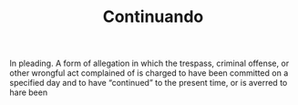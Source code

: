---
title: Continuando
letter: C
permalink: "/definitions/bld-continuando.html"
body: In pleading. A form of allegation in which the trespass, criminal offense, or
  other wrongful act complained of is charged to have been committed on a specified
  day and to have “continued” to the present time, or is averred to hare been
published_at: '2018-07-07'
source: Black's Law Dictionary 2nd Ed (1910)
layout: post
---